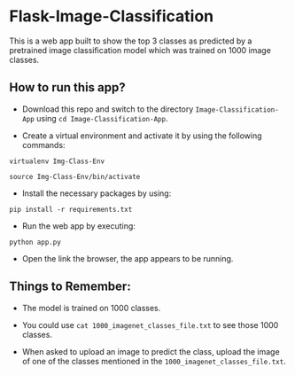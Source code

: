 # Flask-Image-Classification

This is a web app built to show the top 3 classes as predicted by a pretrained image classification model which was trained on 1000 image classes.

## How to run this app?

- Download this repo and switch to the directory `Image-Classification-App` using `cd Image-Classification-App`.

- Create a virtual environment and activate it by using the following commands:

```
virtualenv Img-Class-Env

source Img-Class-Env/bin/activate
```

- Install the necessary packages by using: 

```pip install -r requirements.txt```

- Run the web app by executing:

```python app.py```

- Open the link the browser, the app appears to be running.

## Things to Remember:

- The model is trained on 1000 classes. 

- You could use `cat 1000_imagenet_classes_file.txt` to see those 1000 classes.

- When asked to upload an image to predict the class, upload the image of one of the classes mentioned in the `1000_imagenet_classes_file.txt`.
